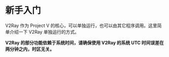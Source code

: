 # 新手入门

V2Ray 作为 Project V 的核心，可以单独运行，也可以由其它程序调用。这里简单介绍一下 V2Ray 单独运行的方式。

**V2Ray 的部分功能依赖于系统时间，请确保使用 V2Ray 的系统 UTC 时间误差在两分钟之内，时区无关。**

